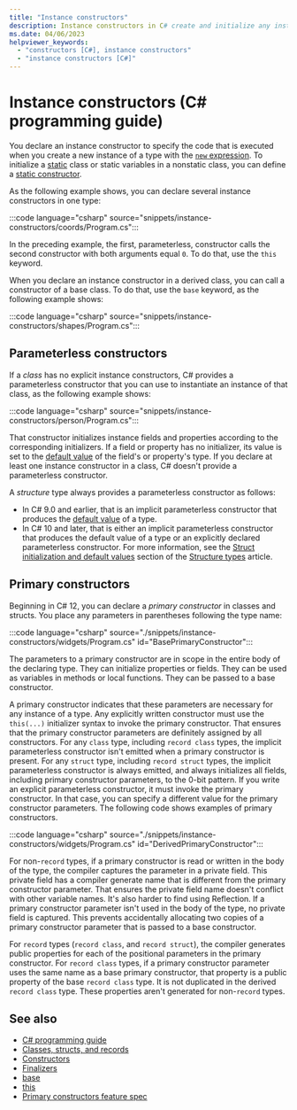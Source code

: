 ```yaml
---
title: "Instance constructors"
description: Instance constructors in C# create and initialize any instance member variables when you use the new expression to create an instance of a type.
ms.date: 04/06/2023
helpviewer_keywords: 
  - "constructors [C#], instance constructors"
  - "instance constructors [C#]"
---
```

# Instance constructors (C# programming guide)

You declare an instance constructor to specify the code that is executed when you create a new instance of a type with the [`new` expression](../../language-reference/operators/new-operator.md). To initialize a [static](../../language-reference/keywords/static.md) class or static variables in a nonstatic class, you can define a [static constructor](static-constructors.md).

As the following example shows, you can declare several instance constructors in one type:

:::code language="csharp" source="snippets/instance-constructors/coords/Program.cs":::

In the preceding example, the first, parameterless, constructor calls the second constructor with both arguments equal `0`. To do that, use the `this` keyword.

When you declare an instance constructor in a derived class, you can call a constructor of a base class. To do that, use the `base` keyword, as the following example shows:

:::code language="csharp" source="snippets/instance-constructors/shapes/Program.cs":::

## Parameterless constructors

If a *class* has no explicit instance constructors, C# provides a parameterless constructor that you can use to instantiate an instance of that class, as the following example shows:

:::code language="csharp" source="snippets/instance-constructors/person/Program.cs":::

That constructor initializes instance fields and properties according to the corresponding initializers. If a field or property has no initializer, its value is set to the [default value](../../language-reference/builtin-types/default-values.md) of the field's or property's type. If you declare at least one instance constructor in a class, C# doesn't provide a parameterless constructor.

A *structure* type always provides a parameterless constructor as follows:

- In C# 9.0 and earlier, that is an implicit parameterless constructor that produces the [default value](../../language-reference/builtin-types/default-values.md) of a type.
- In C# 10 and later, that is either an implicit parameterless constructor that produces the default value of a type or an explicitly declared parameterless constructor. For more information, see the [Struct initialization and default values](../../language-reference/builtin-types/struct.md#struct-initialization-and-default-values) section of the [Structure types](../../language-reference/builtin-types/struct.md) article.

## Primary constructors

Beginning in C# 12, you can declare a *primary constructor* in classes and structs. You place any parameters in parentheses following the type name:

:::code language="csharp" source="./snippets/instance-constructors/widgets/Program.cs" id="BasePrimaryConstructor":::

The parameters to a primary constructor are in scope in the entire body of the declaring type. They can initialize properties or fields. They can be used as variables in methods or local functions. They can be passed to a base constructor.

A primary constructor indicates that these parameters are necessary for any instance of a type. Any explicitly written constructor must use the `this(...)` initializer syntax to invoke the primary constructor. That ensures that the primary constructor parameters are definitely assigned by all constructors. For any `class` type, including `record class` types, the implicit parameterless constructor isn't emitted when a primary constructor is present. For any `struct` type, including `record struct` types, the implicit parameterless constructor is always emitted, and always initializes all fields, including primary constructor parameters, to the 0-bit pattern. If you write an explicit parameterless constructor, it must invoke the primary constructor. In that case, you can specify a different value for the primary constructor parameters. The following code shows examples of primary constructors.

:::code language="csharp" source="./snippets/instance-constructors/widgets/Program.cs" id="DerivedPrimaryConstructor":::

For non-`record` types, if a primary constructor is read or written in the body of the type, the compiler captures the parameter in a private field. This private field has a compiler generate name that is different from the primary constructor parameter. That ensures the private field name doesn't conflict with other variable names. It's also harder to find using Reflection. If a primary constructor parameter isn't used in the body of the type, no private field is captured. This prevents accidentally allocating two copies of a primary constructor parameter that is passed to a base constructor.

For `record` types (`record class`, and `record struct`), the compiler generates public properties for each of the positional parameters in the primary constructor. For `record class` types, if a primary constructor parameter uses the same name as a base primary constructor, that property is a public property of the base `record class` type. It is not duplicated in the derived `record class` type. These properties aren't generated for non-`record` types.

## See also

- [C# programming guide](../index.md)
- [Classes, structs, and records](../../fundamentals/object-oriented/index.md)
- [Constructors](constructors.md)
- [Finalizers](finalizers.md)
- [base](../../language-reference/keywords/base.md)
- [this](../../language-reference/keywords/this.md)
- [Primary constructors feature spec](~/_csharplang/proposals/primary-constructors.md)
